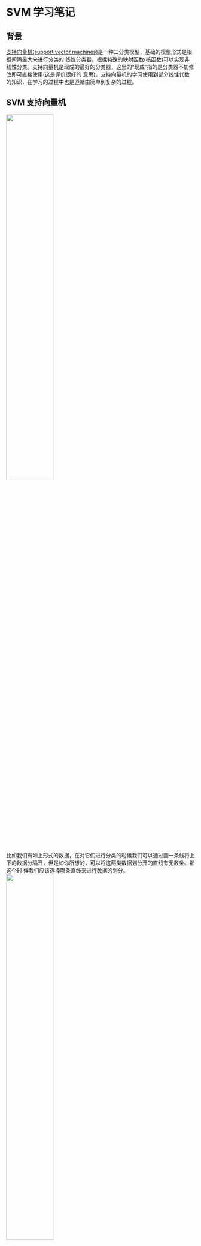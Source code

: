 # SVM 学习笔记    
## 背景     
[支持向量机(support vector machines)](https://zh.wikipedia.org/wiki/支持向量机)是一种二分类模型，基础的模型形式是根据间隔最大来进行分类的
线性分类器。根据特殊的映射函数(核函数)可以实现非线性分类。支持向量机是现成的最好的分类器，这里的“现成”指的是分类器不加修改即可直接使用(这是评价很好的
意思)。支持向量机的学习使用到部分线性代数的知识，在学习的过程中也是遵循由简单到复杂的过程。      
## SVM 支持向量机     

<img src ="https://github.com/MemoryCrash/MachineLearningPractice/blob/master/image/svmGrapherWithText.jpg" width = 50% height = 50%/>        

比如我们有如上形式的数据，在对它们进行分类的时候我们可以通过画一条线将上下的数据分隔开，但是如你所想的，可以将这两类数据划分开的直线有无数条。那这个时
候我们应该选择哪条直线来进行数据的划分。      
<img src = "https://github.com/MemoryCrash/MachineLearningPractice/blob/master/image/svmGrapher3line.jpg" width = 50% height = 50%/>        

直观的看我们会倾向于选择红色的的直线来进行数据的划分。选择红色直线的理由是当这个时候有一个新的点需要被划分时，使用红色直线进行划分更有可能进行正确的划分因为它给正例和反例都流出了最多的空间。所以在这里我们的寻找这个最优划分的直线的依据就是寻找间隔最大的直线。我们目前讨论的是在二维平面的划分所以是通过直线进行划分，如果是在训练的数据是在三维空间则划分的就是一个平面，对于N维的空间中的数据我们可以通过N-1维来进行划分。这个N-1维用来划分的向量我们称它为分隔超平面(hyperplane)，分隔超平面可以写成这样的形式:    

![pi](http://latex.codecogs.com/png.latex?w^{T}x&plus;b=0) 

也可以写成:

![pi](http://latex.codecogs.com/png.latex?w\cdot&space;x&plus;b=0)

这里![pi](http://latex.codecogs.com/png.latex?w\cdot&space;x)表示w和x的内积。如上公式表示w和x的内积也可以通过w的转置后和x相乘来求的。这里可能有疑问为什么不是用y = ax+b这样的形式来表示。两种表示表达的意思的一致的，但是向量的表示法在高维下更方便，同时使用了向量的表示法后w代表的就是超平面的法向量这个对我们后续求解训练集中的点到超平面的距离非常有用。    
![pi](http://latex.codecogs.com/png.latex?y&space;-ax-b&space;=&space;0)    
w = [-1, -a]      
x = [x0, x1]        
![pi](http://latex.codecogs.com/png.latex?w^{T}x&space;-b&space;=&space;0)      

这里是-b因为b代表的是一个偏置所以它的符号实际并不起到特别的作用。      

### 内积的几何含义      
两个向量的内积代表一个a向量在b向量上的投影长度和b向量范数(长度)的乘积。
<img src = "https://github.com/MemoryCrash/MachineLearningPractice/blob/master/image/svmCdot.jpg" width = 50% height = 50%/>    
利用这个特点我们可以得到训练集中的点到超平面的距离就等于对应点的向量在超平面法向量上的投影和法向量的范数的乘积。我们知道法向量的长度是可以变化的。我们在计算中可以设置法向量的长度为单位长度这样训练点到超平面的距离就是固定的。单位法向量下得到的间隔就是“几何间隔”，非单位法向量得到的间隔就是“函数间隔”。

### 最大间隔      
<img src = "https://github.com/MemoryCrash/MachineLearningPractice/blob/master/image/svmMargin.jpg" width = 50% height = 50%/>

在了解了如何在空间中求一个点到超平面之间的距离了，接下来就可以运用这个找到超平面，根据超平面的用来分隔两个类并拥有到两个类之间的最大距离的特点。我们寻找超平面等价于找到两个类之间的最大间隔。如上图示我们需要使得m获取最大值，同时我们假定除了超平面![pi](http://latex.codecogs.com/png.latex?w^{T}x&space;&plus;b&space;=&space;0)外还有两个与他平行的平面分别是:        
![pi](http://latex.codecogs.com/png.latex?w^{T}x&space;&plus;b&space;=&space;1)         
![pi](http://latex.codecogs.com/png.latex?w^{T}x&space;&plus;b&space;=&space;-1)         

在这两个平面之间没有训练集合中的点，训练集合中的点要么落在他们上面(这些使得等式成立的就叫做支持向量)或者落在他们后面去，训练集合在这两个平面上表现为:

![pi](http://latex.codecogs.com/png.latex?y_{i}(w^{T}x_{i}&space;&plus;b)\geq&space;1&space;,(i=1.....N))      

这里y表示训练集中对应的分类，因为是2分类正类y为1反类y为-1而当训练集合的点落在上图的两个虚线后面时如果是正例为正值如果是反例为负值这样就可以统一为上面的公式。由图上有点A落在上部的虚线上则一定有一个根据法向量方向移动m距离的点会落在下面的虚线上。我们可以根据这个关系求解出m来。   

![pi](http://latex.codecogs.com/png.latex?x_{a'}=x_{a}&plus;\frac{w}{\left&space;\|&space;w&space;\right&space;\|}m)      

在根据得到的新点是可以落在下面的虚线，所以带入公式:

![pi](http://latex.codecogs.com/png.latex?w^{T}x&space;&plus;b&space;=&space;-1)

得到      

![pi](http://latex.codecogs.com/png.latex?w^{T}(x_{a}-\frac{w}{\left&space;\|&space;w&space;\right&space;\|}m)&plus;b&space;=&space;-1)

求解以后可以得到:

![pi](http://latex.codecogs.com/png.latex?m=\frac{2}{\left&space;\|&space;w&space;\right&space;\|})

这个时候找到了m的表达，我们需要的就是在特定条件下最大化m。为了计算方便最大化m等价于

minimize &emsp;&emsp;&emsp;![pi](http://latex.codecogs.com/png.latex?\frac{1}{2}\left&space;\|&space;w&space;\right&space;\|^{2})

subject to &emsp;&emsp;&emsp;![pi](http://latex.codecogs.com/png.latex?y_{i}(w^{T}x_{i}&space;&plus;b)\geq&space;1&space;,(i=1.....N))

### 对偶算法    
为了求解**线性可分支持向量机**的最优化问题，其中一个方法就是利用[拉格朗日乘子法](https://en.wikipedia.org/wiki/Lagrange_multiplier)整合约束信息后再根据对偶性求解对偶问题。因为一般来讲对偶问题会比原问题更容易求解。关于拉格朗日乘子法简述如下，假设![pi](http://latex.codecogs.com/png.latex?f(x))，![pi](http://latex.codecogs.com/png.latex?c_{i}(x))，![pi](http://latex.codecogs.com/png.latex?h_{j}(x))是定义在![pi](http://latex.codecogs.com/png.latex?R^{n})上的连续可微函数。考虑约束最优化问题:

![pi](http://latex.codecogs.com/png.latex?min&space;f(x),x\epsilon&space;R^{n})     

s.t.

&emsp;![pi](http://latex.codecogs.com/png.latex?c_{j}(x)\leq0&space;,i=1,2,....,k)    

&emsp;![pi](http://latex.codecogs.com/png.latex?h_{j}(x)=0,j=1,2,.....l)    

称此约束最优化问题为原始最优化问题或原始问题。这里引入广义拉格朗日函数:

![pi](http://latex.codecogs.com/png.latex?L(x,\alpha&space;,\beta&space;)=f(x)&plus;\sum_{i=1}^{k}\alpha&space;_{i}c_{i}(x)&plus;\sum_{j=1}^{l}\beta&space;_{j}h_{j}(x))

![pi](http://latex.codecogs.com/png.latex?\alpha&space;_{i})和![pi](http://latex.codecogs.com/png.latex?\beta&space;_{j})是拉格朗日乘子，其中![pi](http://latex.codecogs.com/png.latex?\alpha&space;_{i}\geq&space;0)。根据拉格朗日乘子法，我们将线性可分支持向量机的求解m的公式和其约束转换为一个公式如下:

![pi](http://latex.codecogs.com/png.latex?L(w,b,\alpha&space;)=\frac{1}{2}\left&space;\|&space;w&space;\right&space;\|^{2}&plus;\sum_{i=1}^{N}\alpha&space;_{i}(1-y_{i}(w\cdot&space;x_{i}&plus;b)))&emsp;(1)

其中![pi](http://latex.codecogs.com/png.latex?\alpha&space;_{i}\geqslant&space;0)，![pi](http://latex.codecogs.com/png.latex?\alpha&space;=(\alpha&space;_{1},\alpha&space;_{2}.....,\alpha&space;_{N})^{T})为拉格朗日乘子向量。这是一个极小极大问题，如果我们固定了w和b这个时候在满足约束的情况下得到的公式就是![pi](http://latex.codecogs.com/png.latex?L(w,b,\alpha&space;)=\frac{1}{2}\left&space;\|&space;w&space;\right&space;\|^{2})这个时候就可以进一步进行![pi](http://latex.codecogs.com/png.latex?\frac{1}{2}\left&space;\|&space;w&space;\right&space;\|^{2})的最小化。在这里我们不直接求解这个公式而是转而求解它的对偶问题先基于w和b最小化![pi](http://latex.codecogs.com/png.latex?L(w,b,\alpha&space;))再基于![pi](http://latex.codecogs.com/png.latex?\alpha)最大化![pi](http://latex.codecogs.com/png.latex?L(w,b,\alpha&space;))这个时候就将问题转化为了极大极小问题。现在我们距离计算这个极大极小问题。先通过对w和b分别求导并另其为0求的w和b:

![pi](http://latex.codecogs.com/png.latex?w=\sum_{i=1}^{N}\alpha&space;_{i}y_{i}x_{i})

![pi](http://latex.codecogs.com/png.latex?\sum_{i=1}^{N}\alpha&space;_{i}y_{i}=0)

将这两个公式带入公式(1)得到:
基于![pi](http://latex.codecogs.com/png.latex?\alpha)最大化下面的公式

![pi](http://latex.codecogs.com/png.latex?-\frac{1}{2}\sum_{i=1}^{N}\sum_{j=1}^{N}\alpha&space;_{i}\alpha&space;_{j}y_{i}y_{j}(x_{i}\cdot&space;x_{j})&plus;\sum_{i=1}^{N}\alpha&space;_{i})&emsp;(2)

将(2)式转化为最小化问题:

![pi](http://latex.codecogs.com/png.latex?\frac{1}{2}\sum_{i=1}^{N}\sum_{j=1}^{N}\alpha&space;_{i}\alpha&space;_{j}y_{i}y_{j}(x_{i}\cdot&space;x_{j})-\sum_{i=1}^{N}\alpha&space;_{i})&emsp;(3)

s.t.

&emsp;![pi](http://latex.codecogs.com/png.latex?\sum_{i=1}^{N}\alpha&space;_{i}y_{i}=0)

&emsp;![pi](http://latex.codecogs.com/png.latex?\alpha&space;_{i}\geq&space;0,(i=1,2,....N))

## 参考书籍
《机器学习实战》 Peter Harrington 著 李锐 译    
《统计学习方法》 李航 著   
《机器学习》 周志华 著        
《斯坦福大学公开课：机器学习课程 cs229 吴恩达      
《coursera 机器学习课程》 吴恩达     
《[SVM-tutorial](http://www.svm-tutorial.com)》 Alexandre KOWALCZYK    
